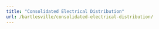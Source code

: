 ```yaml
---
title: "Consolidated Electrical Distribution"
url: /bartlesville/consolidated-electrical-distribution/
---
```

